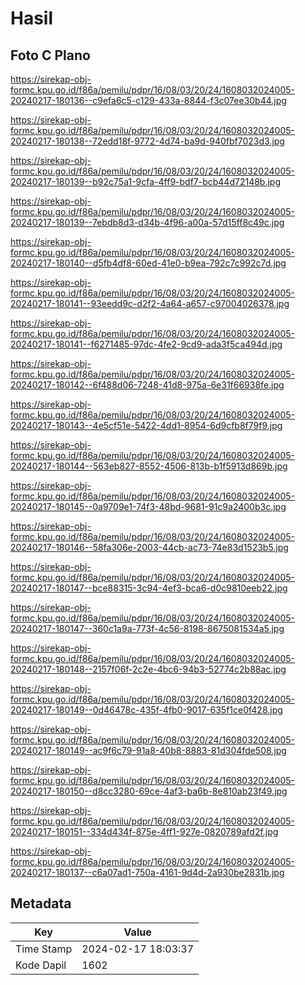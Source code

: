 # Hasil

## Foto C Plano

https://sirekap-obj-formc.kpu.go.id/f86a/pemilu/pdpr/16/08/03/20/24/1608032024005-20240217-180136--c9efa6c5-c129-433a-8844-f3c07ee30b44.jpg

https://sirekap-obj-formc.kpu.go.id/f86a/pemilu/pdpr/16/08/03/20/24/1608032024005-20240217-180138--72edd18f-9772-4d74-ba9d-940fbf7023d3.jpg

https://sirekap-obj-formc.kpu.go.id/f86a/pemilu/pdpr/16/08/03/20/24/1608032024005-20240217-180139--b92c75a1-9cfa-4ff9-bdf7-bcb44d72148b.jpg

https://sirekap-obj-formc.kpu.go.id/f86a/pemilu/pdpr/16/08/03/20/24/1608032024005-20240217-180139--7ebdb8d3-d34b-4f96-a00a-57d15ff8c49c.jpg

https://sirekap-obj-formc.kpu.go.id/f86a/pemilu/pdpr/16/08/03/20/24/1608032024005-20240217-180140--d5fb4df8-60ed-41e0-b9ea-792c7c992c7d.jpg

https://sirekap-obj-formc.kpu.go.id/f86a/pemilu/pdpr/16/08/03/20/24/1608032024005-20240217-180141--93eedd9c-d2f2-4a64-a657-c97004026378.jpg

https://sirekap-obj-formc.kpu.go.id/f86a/pemilu/pdpr/16/08/03/20/24/1608032024005-20240217-180141--f6271485-97dc-4fe2-9cd9-ada3f5ca494d.jpg

https://sirekap-obj-formc.kpu.go.id/f86a/pemilu/pdpr/16/08/03/20/24/1608032024005-20240217-180142--6f488d06-7248-41d8-975a-6e31f66938fe.jpg

https://sirekap-obj-formc.kpu.go.id/f86a/pemilu/pdpr/16/08/03/20/24/1608032024005-20240217-180143--4e5cf51e-5422-4dd1-8954-6d9cfb8f79f9.jpg

https://sirekap-obj-formc.kpu.go.id/f86a/pemilu/pdpr/16/08/03/20/24/1608032024005-20240217-180144--563eb827-8552-4506-813b-b1f5913d869b.jpg

https://sirekap-obj-formc.kpu.go.id/f86a/pemilu/pdpr/16/08/03/20/24/1608032024005-20240217-180145--0a9709e1-74f3-48bd-9681-91c9a2400b3c.jpg

https://sirekap-obj-formc.kpu.go.id/f86a/pemilu/pdpr/16/08/03/20/24/1608032024005-20240217-180146--58fa306e-2003-44cb-ac73-74e83d1523b5.jpg

https://sirekap-obj-formc.kpu.go.id/f86a/pemilu/pdpr/16/08/03/20/24/1608032024005-20240217-180147--bce88315-3c94-4ef3-bca6-d0c9810eeb22.jpg

https://sirekap-obj-formc.kpu.go.id/f86a/pemilu/pdpr/16/08/03/20/24/1608032024005-20240217-180147--360c1a9a-773f-4c56-8198-8675081534a5.jpg

https://sirekap-obj-formc.kpu.go.id/f86a/pemilu/pdpr/16/08/03/20/24/1608032024005-20240217-180148--2157f06f-2c2e-4bc6-94b3-52774c2b88ac.jpg

https://sirekap-obj-formc.kpu.go.id/f86a/pemilu/pdpr/16/08/03/20/24/1608032024005-20240217-180149--0d46478c-435f-4fb0-9017-635f1ce0f428.jpg

https://sirekap-obj-formc.kpu.go.id/f86a/pemilu/pdpr/16/08/03/20/24/1608032024005-20240217-180149--ac9f6c79-91a8-40b8-8883-81d304fde508.jpg

https://sirekap-obj-formc.kpu.go.id/f86a/pemilu/pdpr/16/08/03/20/24/1608032024005-20240217-180150--d8cc3280-69ce-4af3-ba6b-8e810ab23f49.jpg

https://sirekap-obj-formc.kpu.go.id/f86a/pemilu/pdpr/16/08/03/20/24/1608032024005-20240217-180151--334d434f-875e-4ff1-927e-0820789afd2f.jpg

https://sirekap-obj-formc.kpu.go.id/f86a/pemilu/pdpr/16/08/03/20/24/1608032024005-20240217-180137--c6a07ad1-750a-4161-9d4d-2a930be2831b.jpg


## Metadata

| Key        | Value               |
| ---------- | ------------------- |
| Time Stamp | 2024-02-17 18:03:37 |
| Kode Dapil | 1602                |



